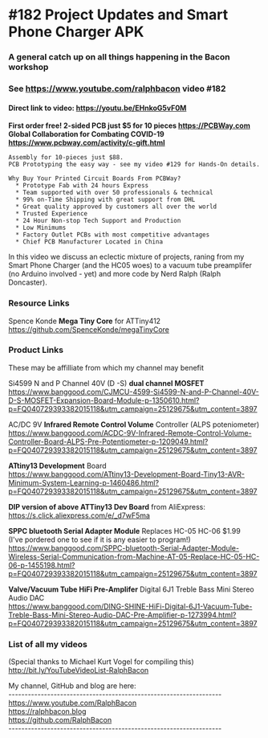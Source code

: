 # #182 Project Updates and Smart Phone Charger APK
### A general catch up on all things happening in the Bacon workshop
### See https://www.youtube.com/ralphbacon video #182
#### Direct link to video: https://youtu.be/EHnkoG5vF0M

**First order free! 2-sided PCB just $5 for 10 pieces https://PCBWay.com**
**Global Collaboration for Combating COVID-19 https://www.pcbway.com/activity/c-gift.html**
```
Assembly for 10-pieces just $88.
PCB Prototyping the easy way - see my video #129 for Hands-On details.

Why Buy Your Printed Circuit Boards From PCBWay?  
  * Prototype Fab with 24 hours Express  
  * Team supported with over 50 professionals & technical  
  * 99% on-Time Shipping with great support from DHL  
  * Great quality approved by customers all over the world  
  * Trusted Experience  
  * 24 Hour Non-stop Tech Support and Production  
  * Low Minimums  
  * Factory Outlet PCBs with most competitive advantages  
  * Chief PCB Manufacturer Located in China 
```
In this video we discuss an eclectic mixture of projects, raning from my Smart Phone Charger (and the HC05 woes) to a vacuum tube preamplifer (no Arduino involved - yet) and more code by Nerd Ralph (Ralph Doncaster).

### Resource Links
Spence Konde **Mega Tiny Core** for ATTiny412  
https://github.com/SpenceKonde/megaTinyCore  



### Product Links  
These may be affilliate from which my channel may benefit  
 
Si4599 N and P Channel 40V (D -S) **dual channel MOSFET**  
https://www.banggood.com/CJMCU-4599-Si4599-N-and-P-Channel-40V-D-S-MOSFET-Expansion-Board-Module-p-1350610.html?p=FQ040729393382015118&utm_campaign=25129675&utm_content=3897

AC/DC 9V **Infrared Remote Control Volume** Controller (ALPS poteniometer)  
https://www.banggood.com/ACDC-9V-Infrared-Remote-Control-Volume-Controller-Board-ALPS-Pre-Potentiometer-p-1209049.html?p=FQ040729393382015118&utm_campaign=25129675&utm_content=3897

**ATtiny13 Development** Board  
https://www.banggood.com/ATtiny13-Development-Board-Tiny13-AVR-Minimum-System-Learning-p-1460486.html?p=FQ040729393382015118&utm_campaign=25129675&utm_content=3897

**DIP version of above ATTiny13 Dev Board** from AliExpress:  
https://s.click.aliexpress.com/e/_d7wF5ma

**SPPC bluetooth Serial Adapter Module** Replaces HC-05 HC-06 $1.99  
(I've pordered one to see if it is any easier to program!)  
https://www.banggood.com/SPPC-bluetooth-Serial-Adapter-Module-Wireless-Serial-Communication-from-Machine-AT-05-Replace-HC-05-HC-06-p-1455198.html?p=FQ040729393382015118&utm_campaign=25129675&utm_content=3897

**Valve/Vacuum Tube HiFi Pre-Amplifer** Digital 6J1 Treble Bass Mini Stereo Audio DAC  
https://www.banggood.com/DING-SHINE-HiFi-Digital-6J1-Vacuum-Tube-Treble-Bass-Mini-Stereo-Audio-DAC-Pre-Amplifier-p-1273994.html?p=FQ040729393382015118&utm_campaign=25129675&utm_content=3897


### List of all my videos
(Special thanks to Michael Kurt Vogel for compiling this)  
http://bit.ly/YouTubeVideoList-RalphBacon

My channel, GitHub and blog are here:  
\------------------------------------------------------------------  
https://www.youtube.com/RalphBacon  
https://ralphbacon.blog  
https://github.com/RalphBacon  
\------------------------------------------------------------------
